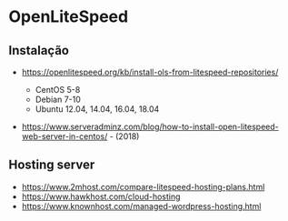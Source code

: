 # OpenLiteSpeed

## Instalação

- https://openlitespeed.org/kb/install-ols-from-litespeed-repositories/
  - CentOS 5-8
  - Debian 7-10
  - Ubuntu 12.04, 14.04, 16.04, 18.04

- https://www.serveradminz.com/blog/how-to-install-open-litespeed-web-server-in-centos/ - (2018)


## Hosting server

- https://www.2mhost.com/compare-litespeed-hosting-plans.html
- https://www.hawkhost.com/cloud-hosting
- https://www.knownhost.com/managed-wordpress-hosting.html